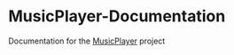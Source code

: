 # MusicPlayer-Documentation

Documentation for the [MusicPlayer](https://github.com/LouisH-760/MusicPlayer) project
